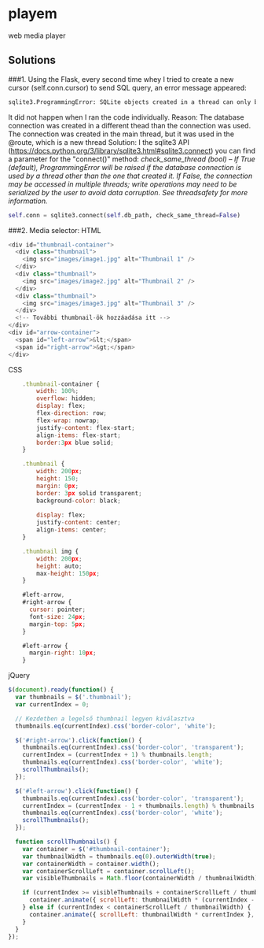 # playem
web media player


## Solutions
###1. Using the Flask, every second time whey I tried to create a new cursor (self.conn.cursor) to send SQL query, an error message appeared:
```sh
sqlite3.ProgrammingError: SQLite objects created in a thread can only be used in that same thread. The object was created in thread id 140499707700800 and this is thread id 140499674129984.
```
It did not happen when I ran the code individually.
Reason: The database connection was created in a different thead than the connection was used.
The connection was created in the main thread, but it was used in the @route, which is a new thread
Solution: I the sqlite3 API (https://docs.python.org/3/library/sqlite3.html#sqlite3.connect) you can find a parameter for the "connect()" method:
*check_same_thread (bool) – If True (default), ProgrammingError will be raised if the database connection is used by a thread other than the one that created it. If False, the connection may be accessed in multiple threads; write operations may need to be serialized by the user to avoid data corruption. See threadsafety for more information.*
```python
self.conn = sqlite3.connect(self.db_path, check_same_thread=False)
```



###2. Media selector:
HTML
```javascript
<div id="thumbnail-container">
  <div class="thumbnail">
    <img src="images/image1.jpg" alt="Thumbnail 1" />
  </div>
  <div class="thumbnail">
    <img src="images/image2.jpg" alt="Thumbnail 2" />
  </div>
  <div class="thumbnail">
    <img src="images/image3.jpg" alt="Thumbnail 3" />
  </div>
  <!-- További thumbnail-ök hozzáadása itt -->
</div>
<div id="arrow-container">
  <span id="left-arrow">&lt;</span>
  <span id="right-arrow">&gt;</span>
</div>
```

CSS
```javascript
    .thumbnail-container {
        width: 100%;
        overflow: hidden; 
        display: flex;
        flex-direction: row;
        flex-wrap: nowrap;
        justify-content: flex-start;
        align-items: flex-start;
        border:3px blue solid;
    }

    .thumbnail {
        width: 200px;
        height: 150;
        margin: 0px;
        border: 3px solid transparent;
        background-color: black;
  
        display: flex;
        justify-content: center;
        align-items: center;
    }

    .thumbnail img {
        width: 200px;
        height: auto;
        max-height: 150px;
    }

    #left-arrow,
    #right-arrow {
      cursor: pointer;
      font-size: 24px;
      margin-top: 5px;
    }

    #left-arrow {
      margin-right: 10px;
    }
```

jQuery
```javascript
$(document).ready(function() {
  var thumbnails = $('.thumbnail');
  var currentIndex = 0;

  // Kezdetben a legelső thumbnail legyen kiválasztva
  thumbnails.eq(currentIndex).css('border-color', 'white');

  $('#right-arrow').click(function() {
    thumbnails.eq(currentIndex).css('border-color', 'transparent');
    currentIndex = (currentIndex + 1) % thumbnails.length;
    thumbnails.eq(currentIndex).css('border-color', 'white');
    scrollThumbnails();
  });

  $('#left-arrow').click(function() {
    thumbnails.eq(currentIndex).css('border-color', 'transparent');
    currentIndex = (currentIndex - 1 + thumbnails.length) % thumbnails.length;
    thumbnails.eq(currentIndex).css('border-color', 'white');
    scrollThumbnails();
  });

  function scrollThumbnails() {
    var container = $('#thumbnail-container');
    var thumbnailWidth = thumbnails.eq(0).outerWidth(true);
    var containerWidth = container.width();
    var containerScrollLeft = container.scrollLeft();
    var visibleThumbnails = Math.floor(containerWidth / thumbnailWidth);

    if (currentIndex >= visibleThumbnails + containerScrollLeft / thumbnailWidth) {
      container.animate({ scrollLeft: thumbnailWidth * (currentIndex - visibleThumbnails + 1) }, 200);
    } else if (currentIndex < containerScrollLeft / thumbnailWidth) {
      container.animate({ scrollLeft: thumbnailWidth * currentIndex }, 200);
    }
  }
});

```
